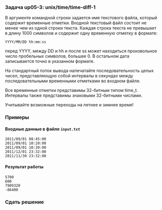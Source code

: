 ### Задача up05-3: unix/time/time-diff-1

В аргументе командной строки задается имя текстового файла, который
содержит временные отметки. Входной текстовый файл состоит не менее чем
из одной строки текста. Каждая строка текста не превышает в длину 1000
символов и содержит одну временную отметку в формате:

    YYYY/MM/DD hh:mm:ss

перед YYYY, между DD и hh и после ss может находиться произвольное число
пробельных символов, большее 0. В остальном дата записывается точно в
указанном формате.

На стандартный поток вывода напечатайте последовательность целых чисел,
представляющую собой интервалы в секундах между последовательными
временными отметками во входном файле.

Все временные отметки представимы 32-битным типом time\_t. Интервалы
также представимы знаковыми 32-битными числами.

Учитывайте возможные переходы на летнее и зимнее время!

### Примеры

#### Входные данные в файле `input.txt`

    2011/09/01 08:45:00
    2011/09/01 10:20:00
    2011/09/01 10:30:00
    2011/12/01 23:32:00
    2011/11/30 23:32:00

#### Результат работы

    5700
    600
    7909320
    -86400

### Сдать решение
